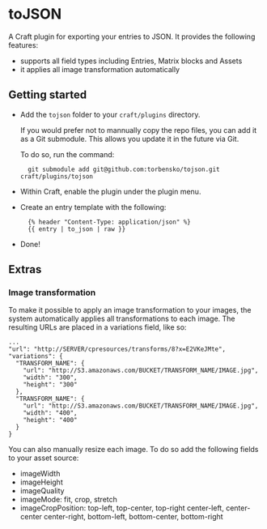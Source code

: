 # toJSON

A Craft plugin for exporting your entries to JSON. It provides the following features:

- supports all field types including Entries, Matrix blocks and Assets
- it applies all image transformation automatically



## Getting started

- Add the `tojson` folder to your `craft/plugins` directory.

  If you would prefer not to mannually copy the repo files, 
  you can add it as a Git submodule. This allows you
  update it in the future via Git. 

  To do so, run the command:

  		git submodule add git@github.com:torbensko/tojson.git craft/plugins/tojson

- Within Craft, enable the plugin under the plugin menu.

- Create an entry template with the following:

		{% header "Content-Type: application/json" %}
		{{ entry | to_json | raw }}

- Done!


## Extras

### Image transformation

To make it possible to apply an image transformation to your images, the system
automatically applies all transformations to each image. The resulting URLs are
placed in a variations field, like so:

    ...
    "url": "http://SERVER/cpresources/transforms/8?x=E2VKeJMte",
    "variations": {
      "TRANSFORM_NAME": {
        "url": "http://S3.amazonaws.com/BUCKET/TRANSFORM_NAME/IMAGE.jpg",
        "width": "300",
        "height": "300"
      },
      "TRANSFORM_NAME": {
        "url": "http://S3.amazonaws.com/BUCKET/TRANSFORM_NAME/IMAGE.jpg",
        "width": "400",
        "height": "400"
      }
    }

You can also manually resize each image. To do so add the following fields to
your asset source:

- imageWidth
- imageHeight
- imageQuality
- imageMode:
  fit, crop, stretch
- imageCropPosition: 
  top-left, top-center, top-right
  center-left, center-center
  center-right, bottom-left, bottom-center, bottom-right